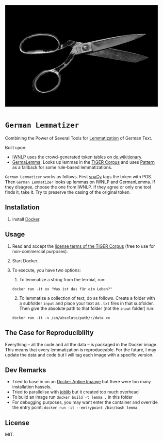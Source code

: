 <div align="center">
  <img src="matt-artz-353291-unsplash.jpg" alt="Scissors">
</div>

# `German Lemmatizer`

Combining the Power of Several Tools for [Lemmatization](https://en.wikipedia.org/wiki/Lemmatisation) of German Text.

Built upon:

-   [IWNLP](https://github.com/Liebeck/spacy-iwnlp) uses the crowd-generated token tables on [de.wikitionary](https://de.wiktionary.org/).
-   [GermaLemma](https://github.com/WZBSocialScienceCenter/germalemma): Looks up lemmas in the [TIGER Corpus](http://www.ims.uni-stuttgart.de/forschung/ressourcen/korpora/TIGERCorpus/) and uses [Pattern](https://www.clips.uantwerpen.be/pattern) as a fallback for some rule-based lemmatizations.

`German Lemmatizer` works as follows. First [spaCy](https://spacy.io/) tags the token with POS. Then `German Lemmatizer` looks up lemmas on IWNLP and GermanLemma. If they disagree, choose the one from IWNLP. If they agree or only one tool finds it, take it. Try to preserve the casing of the original token.

## Installation

1. Install [Docker](https://docs.docker.com/).

## Usage

1. Read and accept the [license terms of the TIGER Corpus](http://www.ims.uni-stuttgart.de/forschung/ressourcen/korpora/TIGERCorpus/license/htmlicense.html) (free to use for non-commercial purposes).
2. Start Docker.
3. To execute, you have two options:

    1. To lemmatize a string from the termial, run:

    ```
    docker run -it xx "Was ist das für ein Leben?"
    ```

    2. To lemmatize a collection of text, do as follows. Create a folder with a subfolder `input` and place your text as `.txt` files in that subfolder. Then give the absolute path to that folder (not the `input` folder) run:

    ```
    docker run -it -v /an/absolute/path/:/data xx
    ```

## The Case for Reproduciblilty

Everything – all the code and all the data – is packaged in the Docker image. This means that every lemmatization is reproduceable. For the future, I may update the data and code but I will tag each image with a specific version.

## Dev Remarks

-   Tried to base in on an [Docker Apline Imaage](https://hub.docker.com/_/alpine/) but there were too many installation hassels.
-   Tried to parallelise with [joblib](https://github.com/joblib/joblib) but it created too much overhead
-   To build an image run `docker build -t lemma .` in this folder
-   For debugging purposes, you may want enter the container and override the entry point: `docker run -it --entrypoint /bin/bash lemma`

## License

MIT.
